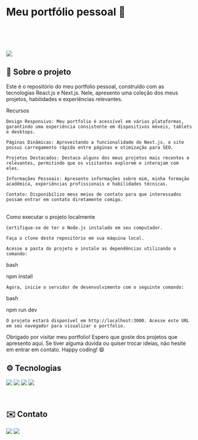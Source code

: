 <div style="width:100%; height: 200px; display: flex; align-items: center;;justify-content: space-between;">
  <h1> Meu portfólio pessoal 📌</h1>
</div>

<img src="https://i.imgur.com/AToTgbJ.png"></img>


## 📃 Sobre o projeto 
<p>Este é o repositório do meu portfolio pessoal, construído com as tecnologias React.js e Next.js. Nele, apresento uma coleção dos meus projetos, habilidades e experiências relevantes.</p>

Recursos

    Design Responsivo: Meu portfolio é acessível em várias plataformas, garantindo uma experiência consistente em dispositivos móveis, tablets e desktops.

    Páginas Dinâmicas: Aproveitando a funcionalidade do Next.js, o site possui carregamento rápido entre páginas e otimização para SEO.

    Projetos Destacados: Destaco alguns dos meus projetos mais recentes e relevantes, permitindo que os visitantes explorem e interajam com eles.

    Informações Pessoais: Apresento informações sobre mim, minha formação acadêmica, experiências profissionais e habilidades técnicas.

    Contato: Disponibilizo meus meios de contato para que interessados possam entrar em contato diretamente comigo.
<br>
Como executar o projeto localmente

    Certifique-se de ter o Node.js instalado em seu computador.

    Faça o clone deste repositório em sua máquina local.

    Acesse a pasta do projeto e instale as dependências utilizando o comando:

bash

npm install

    Agora, inicie o servidor de desenvolvimento com o seguinte comando:

bash

npm run dev

    O projeto estará disponível em http://localhost:3000. Acesse este URL em seu navegador para visualizar o portfolio.


Obrigado por visitar meu portfolio! Espero que goste dos projetos que apresento aqui. Se tiver alguma dúvida ou quiser trocar ideias, não hesite em entrar em contato. Happy coding! 😄


## ⚙️ Tecnologias 

<img src="https://img.shields.io/badge/React-20232A?style=for-the-badge&logo=react&logoColor=61DAFB"></img>
<img src="https://img.shields.io/badge/Node.js-43853D?style=for-the-badge&logo=node.js&logoColor=white"></img>
<img src="https://img.shields.io/badge/TypeScript-007ACC?style=for-the-badge&logo=typescript&logoColor=white"></img>
<img src="https://img.shields.io/badge/next.js-000000?style=for-the-badge&logo=nextdotjs&logoColor=white"></img>

<br>

## ✉️ Contato 
<a href="https://www.linkedin.com/in/gustavo-rezende-paz/"><img src="https://img.shields.io/badge/LinkedIn-0077B5?style=for-the-badge&logo=linkedin&logoColor=white"></img></a>
<a href="mailto:grezendepaz@gmail.com"><img src="https://img.shields.io/badge/Gmail-D14836?style=for-the-badge&logo=gmail&logoColor=white"></img></a>

